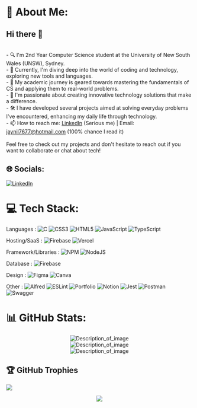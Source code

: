 # 💫 About Me:
## Hi there 👋
<br> - 🔍 I'm 2nd Year Computer Science student at the University of New South Wales (UNSW), Sydney.<br>- 🌱 Currently, I'm diving deep into the world of coding and technology, exploring new tools and languages.<br>- 🎯 My academic journey is geared towards mastering the fundamentals of CS and applying them to real-world problems.<br>- 🚀 I'm passionate about creating innovative technology solutions that make a difference.<br>- 🛠️ I have developed several projects aimed at solving everyday problems I've encountered, enhancing my daily life through technology.<br>- 📫 How to reach me: [LinkedIn](https://www.linkedin.com/in/jay---patel/) (Serious me) | Email: jaynil7677@hotmail.com (100% chance I read it)<br><br>Feel free to check out my projects and don't hesitate to reach out if you want to collaborate or chat about tech!<br>
## 🌐 Socials: 
[![LinkedIn](https://img.shields.io/badge/LinkedIn-%230077B5.svg?logo=linkedin&logoColor=white)](https://linkedin.com/in/jay---patel) 

# 💻 Tech Stack:
Languages : ![C](https://img.shields.io/badge/c-%2300599C.svg?style=flat&logo=c&logoColor=white) ![CSS3](https://img.shields.io/badge/css3-%231572B6.svg?style=flat&logo=css3&logoColor=white) ![HTML5](https://img.shields.io/badge/html5-%23E34F26.svg?style=flat&logo=html5&logoColor=white) ![JavaScript](https://img.shields.io/badge/javascript-%23323330.svg?style=flat&logo=javascript&logoColor=%23F7DF1E) ![TypeScript](https://img.shields.io/badge/typescript-%23007ACC.svg?style=flat&logo=typescript&logoColor=white) 

Hosting/SaaS : ![Firebase](https://img.shields.io/badge/firebase-%23039BE5.svg?style=flat&logo=firebase) ![Vercel](https://img.shields.io/badge/vercel-%23000000.svg?style=flat&logo=vercel&logoColor=white) 

Framework/Libraries : ![NPM](https://img.shields.io/badge/NPM-%23CB3837.svg?style=flat&logo=npm&logoColor=white) ![NodeJS](https://img.shields.io/badge/node.js-6DA55F?style=flat&logo=node.js&logoColor=white) 

Database : ![Firebase](https://img.shields.io/badge/Firebase-039BE5?style=flat&logo=Firebase&logoColor=white) 

Design : ![Figma](https://img.shields.io/badge/figma-%23F24E1E.svg?style=flat&logo=figma&logoColor=white) ![Canva](https://img.shields.io/badge/Canva-%2300C4CC.svg?style=flat&logo=Canva&logoColor=white) 

Other : ![Alfred](https://img.shields.io/badge/alfred-%235C1F87.svg?style=flat&logo=alfred) ![ESLint](https://img.shields.io/badge/ESLint-4B3263?style=flat&logo=eslint&logoColor=white) ![Portfolio](https://img.shields.io/badge/Portfolio-%23000000.svg?style=flat&logo=firefox&logoColor=#FF7139) ![Notion](https://img.shields.io/badge/Notion-%23000000.svg?style=flat&logo=notion&logoColor=white) ![Jest](https://img.shields.io/badge/-jest-%23C21325?style=flat&logo=jest&logoColor=white) ![Postman](https://img.shields.io/badge/Postman-FF6C37?style=flat&logo=postman&logoColor=white) ![Swagger](https://img.shields.io/badge/-Swagger-%23Clojure?style=flat&logo=swagger&logoColor=white)
# 📊 GitHub Stats:
<div align="center">
  <img src="https://github-readme-stats.vercel.app/api/top-langs/?username=jaypateln&theme=dark&hide_border=false&include_all_commits=true&count_private=true&layout=compact" alt="Description_of_image"><br/>
  <img src="https://github-readme-stats.vercel.app/api?username=jaypateln&theme=dark&hide_border=false&include_all_commits=true&count_private=true" alt="Description_of_image"><br/>
  <img src="https://github-readme-streak-stats.herokuapp.com/?user=jaypateln&theme=dark&hide_border=false" alt="Description_of_image">
</div>

## 🏆 GitHub Trophies
![](https://github-profile-trophy.vercel.app/?username=jaypateln&theme=nord&no-frame=false&no-bg=true&margin-w=4) 
<div align="center">
   <img src="https://quotes-github-readme.vercel.app/api?type=horizontal&theme=radical">
</div>





